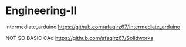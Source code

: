 # Engineering-II

intermediate_arduino
https://github.com/afaqirz67/intermediate_arduino

NOT SO BASIC CAd
https://github.com/afaqirz67/Solidworks
